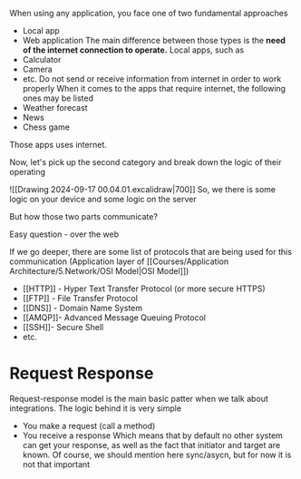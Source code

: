 When using any application, you face one of two fundamental approaches
- Local app
- Web application
The main difference between those types is the **need of the internet connection to operate.** 
Local apps, such as
- Calculator
- Camera
- etc.
Do not send or receive information from internet in order to work properly 
When it comes to the apps that require internet, the following ones may be listed
- Weather forecast
- News
- Chess game

Those apps uses internet.

Now, let's pick up the second category and break down the logic of their operating

![[Drawing 2024-09-17 00.04.01.excalidraw|700]]
So, we there is some logic on your device and some logic on the server

But how those two parts communicate?

Easy question - over the web

If we go deeper, there are some list of protocols that are being used for this communication (Application layer of [[Courses/Application Architecture/5.Network/OSI Model|OSI Model]])
- [[HTTP]] - Hyper Text Transfer Protocol (or more secure HTTPS)
- [[FTP]] - File Transfer Protocol
- [[DNS]] - Domain Name System
- [[AMQP]]- Advanced Message Queuing Protocol
- [[SSH]]- Secure Shell
- etc.

# Request Response

Request-response model is the main basic patter when we talk about integrations. The logic behind it is very simple
- You make a request (call a method)
- You receive a response
Which means that by default no other system can get your response, as well as the fact that initiator and target are known.
Of course, we should mention here sync/asycn, but for now it is not that important